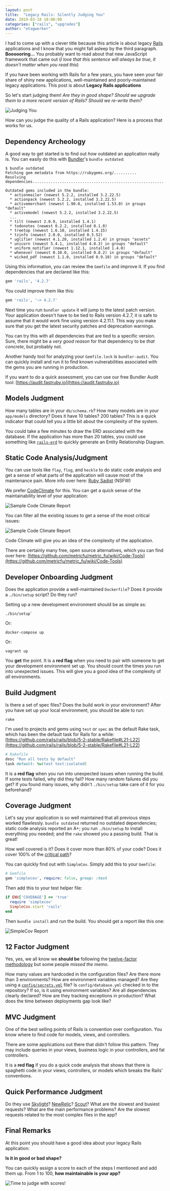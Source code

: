 ```yaml
---
layout: post
title:  "Legacy Rails: Silently Judging You"
date: 2019-03-18 10:00:00
categories: ["rails", "upgrades"]
author: "etagwerker"
---
```


I had to come up with a clever title because this article is about legacy
[Rails](https://rubyonrails.org/) applications and I know that you might fall
asleep by the third paragraph. **Boooooring...** You probably want to read about
that new JavaScript framework that came out (_I love that this sentence will always be true, it doesn't matter when you read this_)

If you have been working with Rails for a few years, you have seen your
fair share of shiny new applications, well-maintained and poorly-maintained
legacy applications. This post is about **Legacy Rails applications**

So let's start judging them! _Are they in good shape? Should we upgrade them to
a more recent version of Rails? Should we re-write them?_

<img src="/blog/assets/images/judging.gif" alt="Judging You" class="half-img">

<!--more-->

How can you judge the quality of a Rails application? Here is a process that
works for us.

## Dependency Archeology

A good way to get started is to find out _how_ outdated an application really is.
You can easily do this with [Bundler](https://bundler.io/)'s `bundle outdated`:

```
$ bundle outdated
Fetching gem metadata from https://rubygems.org/..........
Resolving dependencies.......................................................................................................................................................

Outdated gems included in the bundle:
  * actionmailer (newest 5.2.2, installed 3.2.22.5)
  * actionpack (newest 5.2.2, installed 3.2.22.5)
  * activemerchant (newest 1.90.0, installed 1.53.0) in groups "default"
  * activemodel (newest 5.2.2, installed 3.2.22.5)
  ...
  * tilt (newest 2.0.9, installed 1.4.1)
  * todonotes (newest 0.2.2, installed 0.1.0)
  * treetop (newest 1.6.10, installed 1.4.15)
  * tzinfo (newest 2.0.0, installed 0.3.52)
  * uglifier (newest 4.1.20, installed 1.2.4) in groups "assets"
  * unicorn (newest 5.4.1, installed 4.8.3) in groups "default"
  * uniform_notifier (newest 1.12.1, installed 1.4.0)
  * whenever (newest 0.10.0, installed 0.8.2) in groups "default"
  * wicked_pdf (newest 1.1.0, installed 0.9.10) in groups "default"
```

Using this information, you can review the `Gemfile` and improve it. If you find
dependencies that are declared like this:

```ruby
gem 'rails', '4.2.7'
```

You could improve them like this:

```ruby
gem 'rails', '~> 4.2.7'
```

Next time you run `bundler update` it will jump to the latest patch version.
Your application doesn't have to be tied to Rails version 4.2.7, it is safe to
assume that it would work fine using version 4.2.11.1. This way you make sure
that you get the latest security patches and deprecation warnings.

You can try this with all dependencies that are tied to a specific version. Sure,
there might be a _very good reason_ for that dependency to be _that concrete_,
but probably not.

Another handy tool for analyzing your `Gemfile.lock` is `bundler-audit`. You can
quickly install and run it to find known vulnerabilities associated with the
gems you are running in production.

If you want to do a quick assessment, you can use our free Bundler Audit tool:
[https://audit.fastruby.io](https://audit.fastruby.io)

## Models Judgment

How many tables are in your `db/schema.rb`? How many models are in your
`app/models` directory? Does it have 10 tables? 200 tables? This is a quick
indicator that could tell you a little bit about the complexity of the system.

You could take a few minutes to draw the ERD associated with the database. If
the application has more than 20 tables, you could use something like
[`rails-erd`](https://github.com/voormedia/rails-erd) to quickly generate an
Entity Relationship Diagram.

## Static Code Analysis/Judgment

You can use tools like `flay`, `flog`, and `heckle` to do static code analysis
and get a sense of what parts of the application will cause most of
the maintenance pain. More info over here: [Ruby Sadist](http://ruby.sadi.st/Ruby_Sadist.html) (NSFW)

We prefer [CodeClimate](https://codeclimate.com) for this. You can get a quick
sense of the maintainability level of your application:

<img src="/blog/assets/images/code-climate-report.png" alt="Sample Code Climate Report">

You can filter all the existing issues to get a sense of the most critical
issues:

<img src="/blog/assets/images/code-climate-report.png" alt="Sample Code Climate Report">

Code Climate will give you an idea of the complexity of the application.

There are certainly many free, open source alternatives, which you can find over
here: [https://github.com/metricfu/metric_fu/wiki/Code-Tools](https://github.com/metricfu/metric_fu/wiki/Code-Tools)

## Developer Onboarding Judgment

Does the application provide a well-maintained `Dockerfile`? Does it provide a
`./bin/setup` script? Do they run?

Setting up a new development environment should be as simple as:

```
./bin/setup`
```

Or:

```
docker-compose up
```

Or:

```
vagrant up
```

You **get** the point. It is a **red flag** when you need to pair with someone to get
your development environment set up. You should count the times you run into
unexpected issues. This will give you a good idea of the complexity of *all*
environments.

## Build Judgment

Is there a set of spec files? Does the build work in your environment? After you
have set up your local environment, you should be able to run:

```
rake
```

I'm used to projects and gems using `test` or `spec` as the default Rake task,
which has been the default task for Rails for a while: [https://github.com/rails/rails/blob/5-2-stable/Rakefile#L21-L22](https://github.com/rails/rails/blob/5-2-stable/Rakefile#L21-L22)

```ruby
# Rakefile
desc "Run all tests by default"
task default: %w(test test:isolated)
```

It is a **red flag** when you run into unexpected issues when running the build.
If some tests failed, why did they fail? How many random failures did you get? If
you found many issues, why didn't `./bin/setup` take care of it for you beforehand?

## Coverage Judgment

Let's say your application is so well maintained that all previous steps worked
flawlessly. `bundle outdated` returned no outdated dependencies; static code
analysis reported an A+; you run `./bin/setup` to install everything you needed;
and the `rake` showed you a passing build. That is great!

How well covered is it? Does it cover more than 80% of your code? Does it cover
100% of the [critical path]()?

You can quickly find out with `SimpleCov`. Simply add this to your `Gemfile`:

```ruby
# Gemfile
gem 'simplecov', require: false, group: :test
```

Then add this to your test helper file:

```ruby
if ENV['COVERAGE'] == 'true'
  require 'simplecov'
  SimpleCov.start 'rails'
end
```

Then `bundle install` and run the build. You should get a report like this one:

<img src="/blog/assets/images/simple-cov-report.png" alt="SimpleCov Report">

## 12 Factor Judgment

Yes, yes, we all know we **should be** following the [twelve-factor methodology](https://fastruby.io/twelve-factor) but some people _missed the memo_.

How many values are hardcoded in the configuration files? Are there more than 3
environments? How are environment variables managed? Are they using a
[`config/secrets.yml`](https://guides.rubyonrails.org/4_1_release_notes.html#config-secrets-yml) file? Is `config/database.yml` checked in to the repository? If so,
is it using environment variables? Are all dependencies clearly declared? How
are they tracking exceptions in production? What does the time between deployments
gap look like?

## MVC Judgment

One of the best selling points of Rails is convention over configuration. You
know where to find code for models, views, and controllers.

There are some applications out there that didn't follow this pattern. They
may include queries in your views, business logic in your controllers, and fat
controllers.

It is a **red flag** if you do a quick code analysis that shows that there is
spaghetti code in your views, controllers, or models which breaks the Rails'
conventions.

## Quick Performance Judgment

Do they use [Skylight](https://www.skylight.io)? [NewRelic](https://newrelic.com)?
[Scout](https://scoutapp.com)? What are the slowest and busiest requests? What
are the main performance problems? Are the slowest requests related to the most
complex files in the app?

## Final Remarks

At this point you should have a good idea about your legacy Rails application:

**Is it in good or bad shape?**

You can quickly assign a score to each of the steps I mentioned and add them up.
From 1 to 100, **how maintainable is your app?**

<img src="/blog/assets/images/judges.gif" alt="Time to judge with scores!">
